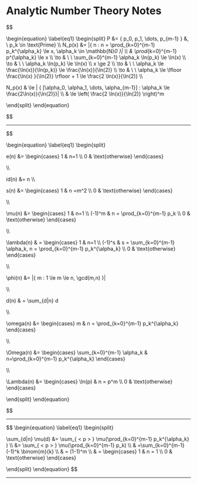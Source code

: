 Analytic Number Theory Notes
===

$$

\begin{equation} \label{eq1}
\begin{split}
P &= \{ p_0, p_1, \dots, p_{m-1} \} &, \ p_k \in \text{Prime} \\\\
N_p(x) &= |\{ n : n = \prod_{k=0}^{m-1} p_k^{\alpha_k} \le x, \alpha_k \in \mathbb{N}_0 \}| \\\\
& \prod_{k=0}^{m-1} p^{\alpha_k} \le x \\\\
\to & \ \ \sum_{k=0}^{m-1} \alpha_k \ln(p_k) \le \ln(x) \\\\
\to & \ \  \alpha_k \ln(p_k) \le \ln(x) \\\\
x \ge 2 \\\\
\to & \ \ \alpha_k \le \frac{\ln(x)}{\ln(p_k)} \le \frac{\ln(x)}{\ln(2)} \\\\
\to & \ \  \alpha_k \le \lfloor \frac{\ln(x) }{\ln(2)} \rfloor + 1 \le \frac{2 \ln(x)}{\ln(2)} \\\\

N_p(x) & \le | \{ [\alpha_0, \alpha_1, \dots, \alpha_{m-1}] : \alpha_k \le \frac{2\ln(x)}{\ln(2)}\}| \\\\
 & \le \left( \frac{2 \ln(x)}{\ln(2)} \right)^m 

\end{split}
\end{equation}

$$

---

$$

\begin{equation} \label{eq1}
\begin{split}

e(n) &=
\begin{cases}
1 & n=1 \\\\
0 & \text{otherwise}
\end{cases}

\\\\

id(n) &= n \\\\

s(n) &= \begin{cases}
1 & n =m^2 \\\\
0 & \text{otherwise}
\end{cases}

\\\\

\mu(n) &= \begin{cases}
1 & n=1 \\\\
(-1)^m & n = \prod_{k=0}^{m-1} p_k \\\\
0 & \text{otherwise}
\end{cases}

\\\\

\lambda(n) & = \begin{cases}
1 & n=1 \\\\
(-1)^s & s = \sum_{k=0}^{m-1} \alpha_k, n = \prod_{k=0}^{m-1} p_k^{\alpha_k} \\\\
0 & \text{otherwise}
\end{cases}

\\\\

\phi(n) &= |\{ m : 1 \le m \le n,  \gcd(m,n) \}|

\\\\

d(n) & = \sum_{d|n} d

\\\\

\omega(n) &= \begin{cases}
m & n = \prod_{k=0}^{m-1} p_k^{\alpha_k}
\end{cases}

\\\\

\Omega(n) &= \begin{cases}
\sum_{k=0}^{m-1} \alpha_k & n=\prod_{k=0}^{m-1} p_k^{\alpha_k}
\end{cases}

\\\\

\Lambda(n) &= \begin{cases}
\ln(p) & n = p^m \\\\
0 & \text{otherwise}
\end{cases}

\end{split}
\end{equation}

$$

---

$$
\begin{equation} \label{eq1}
\begin{split}

\sum_{d|n} \mu(d) &= \sum_{ < p > } \mu(\prod_{k=0}^{m-1} p_k^{\alpha_k} ) \\\\
 &= \sum_{ < p > } \mu(\prod_{k=0}^{m-1} p_k) \\\\
 & =\sum_{k=0}^{m-1} (-1)^k \binom{m}{k} \\\\
 & = (1-1)^m \\\\
 & = \begin{cases}
1 & n = 1 \\\\
0 & \text{otherwise}
\end{cases}

\end{split}
\end{equation}
$$

---


